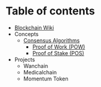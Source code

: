 # Table of contents

* [Blockchain Wiki](README.md)
* Concepts
  * [Consensus Algorithms](concepts/consensus-algorithms/README.md)
    * [Proof of Work \(POW\)](concepts/consensus-algorithms/proof-of-work.md)
    * [Proof of Stake \(POS\)](concepts/consensus-algorithms/proof-of-work-1.md)
* Projects
  * Wanchain
  * Medicalchain
  * Momentum Token

